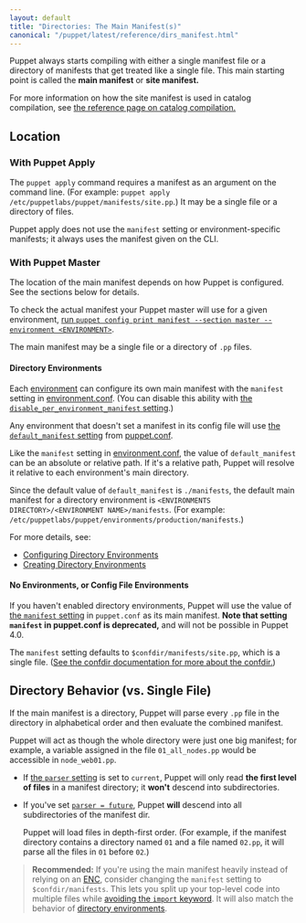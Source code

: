 ```yaml
---
layout: default
title: "Directories: The Main Manifest(s)"
canonical: "/puppet/latest/reference/dirs_manifest.html"
---
```


[import_deprecation]: ./lang_import.html#deprecation-notice
[environment]: ./environments.html
[catalog_compilation]: ./subsystem_catalog_compilation.html
[confdir]: ./dirs_confdir.html
[manifest_setting]: /references/3.7.latest/configuration.html#manifest
[print_settings]: ./config_print.html
[enc]: /guides/external_nodes.html
[default_manifest]: /references/3.7.latest/configuration.html#defaultmanifest
[disable_per_environment_manifest]: /references/3.7.latest/configuration.html#disableperenvironmentmanifest
[environment.conf]: ./config_file_environment.html
[puppet.conf]: ./config_file_main.html
[configuring directory environments]: ./environments_configuring.html
[creating directory environments]: ./environments_creating.html


Puppet always starts compiling with either a single manifest file or a directory of manifests that get treated like a single file. This main starting point is called the **main manifest** or **site manifest.**

For more information on how the site manifest is used in catalog compilation, see [the reference page on catalog compilation.][catalog_compilation]

Location
-----

### With Puppet Apply

The `puppet apply` command requires a manifest as an argument on the command line. (For example: `puppet apply /etc/puppetlabs/puppet/manifests/site.pp`.) It may be a single file or a directory of files.

Puppet apply does not use the `manifest` setting or environment-specific manifests; it always uses the manifest given on the CLI.

### With Puppet Master

The location of the main manifest depends on how Puppet is configured. See the sections below for details.

To check the actual manifest your Puppet master will use for a given environment, [run `puppet config print manifest --section master --environment <ENVIRONMENT>`][print_settings].

The main manifest may be a single file or a directory of `.pp` files.

#### Directory Environments

Each [environment][] can configure its own main manifest with the `manifest` setting in [environment.conf][]. (You can disable this ability with [the `disable_per_environment_manifest` setting][disable_per_environment_manifest].)

Any environment that doesn't set a manifest in its config file will use [the `default_manifest` setting][default_manifest] from [puppet.conf][].

Like the `manifest` setting in [environment.conf][], the value of `default_manifest` can be an absolute or relative path. If it's a relative path, Puppet will resolve it relative to each environment's main directory.

Since the default value of `default_manifest` is `./manifests`, the default main manifest for a directory environment is `<ENVIRONMENTS DIRECTORY>/<ENVIRONMENT NAME>/manifests`. (For example: `/etc/puppetlabs/puppet/environments/production/manifests`.)

For more details, see:

* [Configuring Directory Environments][]
* [Creating Directory Environments][]

#### No Environments, or Config File Environments

If you haven't enabled directory environments, Puppet will use the value of [the `manifest` setting][manifest_setting] in `puppet.conf` as its main manifest. **Note that setting `manifest` in puppet.conf is deprecated,** and will not be possible in Puppet 4.0.

The `manifest` setting defaults to `$confdir/manifests/site.pp`, which is a single file. ([See the confdir documentation for more about the confdir.][confdir])


Directory Behavior (vs. Single File)
-----

If the main manifest is a directory, Puppet will parse every `.pp` file in the directory in alphabetical order and then evaluate the combined manifest.

Puppet will act as though the whole directory were just one big manifest; for example, a variable assigned in the file `01_all_nodes.pp` would be accessible in `node_web01.pp`.

* If [the `parser` setting][parser] is set to `current`, Puppet will only read **the first level of files** in a manifest directory; it **won't** descend into subdirectories.
* If you've set [`parser = future`][parser], Puppet **will** descend into all subdirectories of the manifest dir.

    Puppet will load files in depth-first order. (For example, if the manifest directory contains a directory named `01` and a file named `02.pp`, it will parse all the files in `01` before `02`.)

[parser]: /references/3.7.latest/configuration.html#parser

> **Recommended:** If you're using the main manifest heavily instead of relying on an [ENC][], consider changing the `manifest` setting to `$confdir/manifests`. This lets you split up your top-level code into multiple files while [avoiding the `import` keyword][import_deprecation]. It will also match the behavior of [directory environments][environment].
